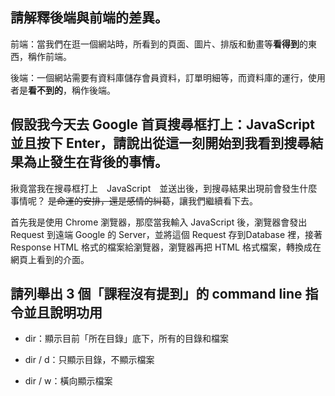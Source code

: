 ## 請解釋後端與前端的差異。

前端：當我們在逛一個網站時，所看到的頁面、圖片、排版和動畫等**看得到**的東西，稱作前端。

後端：一個網站需要有資料庫儲存會員資料，訂單明細等，而資料庫的運行，使用者是**看不到的**，稱作後端。

## 假設我今天去 Google 首頁搜尋框打上：JavaScript 並且按下 Enter，請說出從這一刻開始到我看到搜尋結果為止發生在背後的事情。

揪竟當我在搜尋框打上　JavaScript　並送出後，到搜尋結果出現前會發生什麼事情呢？ ~~是命運的安排，還是感情的糾葛~~，讓我們繼續看下去。

首先我是使用 Chrome 瀏覽器，那麼當我輸入 JavaScript 後，瀏覽器會發出 Request 到遠端 Google 的 Server，並將這個 Request 存到Database 裡，接著 Response HTML 格式的檔案給瀏覽器，瀏覽器再把 HTML 格式檔案，轉換成在網頁上看到的介面。

## 請列舉出 3 個「課程沒有提到」的 command line 指令並且說明功用

* dir：顯示目前「所在目錄」底下，所有的目錄和檔案
  
* dir / d：只顯示目錄，不顯示檔案

* dir / w：橫向顯示檔案